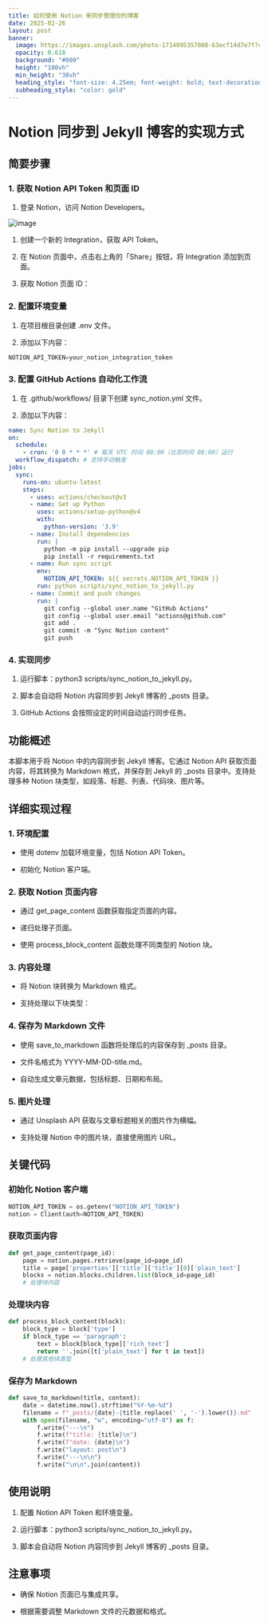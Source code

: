 ```yaml
---
title: 如何使用 Notion 来同步管理你的博客
date: 2025-02-26
layout: post
banner:
  image: https://images.unsplash.com/photo-1714895357008-63ecf14d7e7f?crop=entropy&cs=tinysrgb&fit=max&fm=jpg&ixid=M3w2OTIwMzJ8MHwxfHJhbmRvbXx8fHx8fHx8fDE3NDA1NTgzNTJ8&ixlib=rb-4.0.3&q=80&w=1080
  opacity: 0.618
  background: "#000"
  height: "100vh"
  min_height: "38vh"
  heading_style: "font-size: 4.25em; font-weight: bold; text-decoration: underline"
  subheading_style: "color: gold"
---
```


# Notion 同步到 Jekyll 博客的实现方式

## 简要步骤

### 1. 获取 Notion API Token 和页面 ID

1. 登录 Notion，访问 Notion Developers。

![image](https://prod-files-secure.s3.us-west-2.amazonaws.com/a7a0cc5a-89b9-4cda-8686-1fba0ca52f40/d19c1afe-dea5-4312-9333-786b0ba83054/image.png?X-Amz-Algorithm=AWS4-HMAC-SHA256&X-Amz-Content-Sha256=UNSIGNED-PAYLOAD&X-Amz-Credential=ASIAZI2LB466ZWZSTHPU%2F20250226%2Fus-west-2%2Fs3%2Faws4_request&X-Amz-Date=20250226T082552Z&X-Amz-Expires=3600&X-Amz-Security-Token=IQoJb3JpZ2luX2VjEB8aCXVzLXdlc3QtMiJIMEYCIQC0Ng6NwzDrkJf06qvh1COuw%2B3YGRV03D%2B46iQmfMajCwIhAIYWNHMKwmtLiuOvUd9zSe45OPdc2ZKO8rkBR5IzWM80Kv8DCFgQABoMNjM3NDIzMTgzODA1Igw6GpAh714WStgmSMIq3APOV6D7VwuiM2rnc3Da%2BpqlgfOONeRfAaH6QIENQ2xVtBC16cQ7oea1G458EhXRabbFXM6sBZ%2BhiWf4FKEIt3sV%2BGX6HL9iH1oSMojegCHYS7vXYwQN5H6uBy087ujIHSbqarY6zn5lHeyntP0ErJSgx4qM0gcfKvMUiuPjcKYXMR7A2POzQVU5DIIRdpNQjyzZPvsC8S24YicmDWgqQkr6rDex3sd5dsm%2BZ6qCt0pgqsMxyTVX%2BPUw9K0miN54HHrls2U6Qeomvha4HxliwEJ%2FdXHVggJSc122KVmAgnUpOIeVfKxK9%2FOQqj8NzdwxCVe57Kr1yVAn%2FXCcf1upMs1Hem0IkxJ8%2B3LnBL4d4VXsleRncQ%2BQF3Izo1jT9MtnY6G95%2Foa5tpKavpJ5lDTs2oFn3vI115axS9VFYWWsYYpcBGdJcaJtZ%2FfhwiPVIkRXwgAuJutdpiYVuw1PdP56a4s51o36s7s%2FJpjomDcIYa51Lnr%2BKMHzt1EnNg1IvetS3VtaaxC55sgO89eYpbdfrXMKQiYbIfI%2FQrDEuXuLITd5mIy2zDZqswfSRYG7UXydwGaOVFybQ0tqXK%2FrQakStU2wH%2B5ZFIWVFQjRYdPrleeatqvZTz6Tud78MD91TCWgPu9BjqkAZxSyFWJ03eFrXyzkNcAVEMQGWYY9IbhNxphKehuA%2FpqN5uTLnA2t2QNkum6iLlmiGuNuzYFGj07ge8xoIYy1i3nlLDzcIbNHg2y6mNs55wQQMunxUIOVAuurP1BWdS3yp81NmGeIOw8ASRfMCNGO3PQ%2FqJHLoRuCq4BTZk9M5BGfJztRUJ%2F41pRsTBSs3ZszMcDbTCoDJ84hvN9bbWbKk2jvAdB&X-Amz-Signature=b1344d9147a06ff6cfa73f5ca01ec26e54282003d40a428dc2ace5468e2fcbf7&X-Amz-SignedHeaders=host&x-id=GetObject)

1. 创建一个新的 Integration，获取 API Token。

1. 在 Notion 页面中，点击右上角的「Share」按钮，将 Integration 添加到页面。

1. 获取 Notion 页面 ID：


### 2. 配置环境变量

1. 在项目根目录创建 .env 文件。

1. 添加以下内容：

```javascript
NOTION_API_TOKEN=your_notion_integration_token
```

### 3. 配置 GitHub Actions 自动化工作流

1. 在 .github/workflows/ 目录下创建 sync_notion.yml 文件。

1. 添加以下内容：

```yaml
name: Sync Notion to Jekyll
on:
  schedule:
    - cron: '0 0 * * *' # 每天 UTC 时间 00:00（北京时间 08:00）运行
  workflow_dispatch: # 支持手动触发
jobs:
  sync:
    runs-on: ubuntu-latest
    steps:
      - uses: actions/checkout@v3
      - name: Set up Python
        uses: actions/setup-python@v4
        with:
          python-version: '3.9'
      - name: Install dependencies
        run: |
          python -m pip install --upgrade pip
          pip install -r requirements.txt
      - name: Run sync script
        env:
          NOTION_API_TOKEN: ${{ secrets.NOTION_API_TOKEN }}
        run: python scripts/sync_notion_to_jekyll.py
      - name: Commit and push changes
        run: |
          git config --global user.name "GitHub Actions"
          git config --global user.email "actions@github.com"
          git add .
          git commit -m "Sync Notion content"
          git push
```

### 4. 实现同步

1. 运行脚本：python3 scripts/sync_notion_to_jekyll.py。

1. 脚本会自动将 Notion 内容同步到 Jekyll 博客的 _posts 目录。

1. GitHub Actions 会按照设定的时间自动运行同步任务。

## 功能概述

本脚本用于将 Notion 中的内容同步到 Jekyll 博客。它通过 Notion API 获取页面内容，将其转换为 Markdown 格式，并保存到 Jekyll 的 _posts 目录中。支持处理多种 Notion 块类型，如段落、标题、列表、代码块、图片等。

## 详细实现过程

### 1. 环境配置

- 使用 dotenv 加载环境变量，包括 Notion API Token。

- 初始化 Notion 客户端。

### 2. 获取 Notion 页面内容

- 通过 get_page_content 函数获取指定页面的内容。

- 递归处理子页面。

- 使用 process_block_content 函数处理不同类型的 Notion 块。

### 3. 内容处理

- 将 Notion 块转换为 Markdown 格式。

- 支持处理以下块类型：


### 4. 保存为 Markdown 文件

- 使用 save_to_markdown 函数将处理后的内容保存到 _posts 目录。

- 文件名格式为 YYYY-MM-DD-title.md。

- 自动生成文章元数据，包括标题、日期和布局。

### 5. 图片处理

- 通过 Unsplash API 获取与文章标题相关的图片作为横幅。

- 支持处理 Notion 中的图片块，直接使用图片 URL。

## 关键代码

### 初始化 Notion 客户端

```python
NOTION_API_TOKEN = os.getenv("NOTION_API_TOKEN")
notion = Client(auth=NOTION_API_TOKEN)
```

### 获取页面内容

```python
def get_page_content(page_id):
    page = notion.pages.retrieve(page_id=page_id)
    title = page['properties']['title']['title'][0]['plain_text']
    blocks = notion.blocks.children.list(block_id=page_id)
    # 处理块内容
```

### 处理块内容

```python
def process_block_content(block):
    block_type = block['type']
    if block_type == 'paragraph':
        text = block[block_type]['rich_text']
        return ''.join([t['plain_text'] for t in text])
    # 处理其他块类型
```

### 保存为 Markdown

```python
def save_to_markdown(title, content):
    date = datetime.now().strftime("%Y-%m-%d")
    filename = f"_posts/{date}-{title.replace(' ', '-').lower()}.md"
    with open(filename, "w", encoding="utf-8") as f:
        f.write("---\n")
        f.write(f"title: {title}\n")
        f.write(f"date: {date}\n")
        f.write("layout: post\n")
        f.write("---\n\n")
        f.write("\n\n".join(content))
```

## 使用说明

1. 配置 Notion API Token 和环境变量。

1. 运行脚本：python3 scripts/sync_notion_to_jekyll.py。

1. 脚本会自动将 Notion 内容同步到 Jekyll 博客的 _posts 目录。

## 注意事项

- 确保 Notion 页面已与集成共享。

- 根据需要调整 Markdown 文件的元数据和格式。
